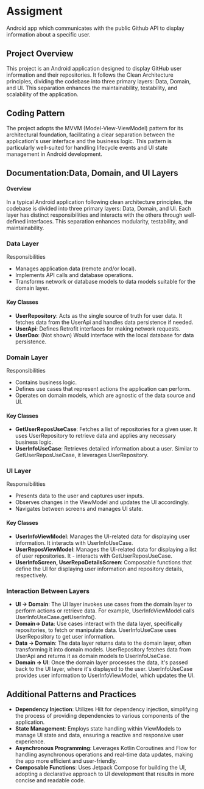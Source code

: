 
# Assigment 

Android app which communicates with the public Github API to display
information about a specific user.

## Project Overview 

This project is an Android application designed to display GitHub user information and their repositories. It follows the Clean Architecture principles, dividing the codebase into three primary layers: Data, Domain, and UI. This separation enhances the maintainability, testability, and scalability of the application.

## Coding Pattern

The project adopts the MVVM (Model-View-ViewModel) pattern for its architectural foundation, facilitating a clear separation between the application's user interface and the business logic. This pattern is particularly well-suited for handling lifecycle events and UI state management in Android development.

## Documentation:Data, Domain, and UI Layers



#### Overview

In a typical Android application following clean architecture principles, the codebase is divided into three primary layers: Data, Domain, and UI. Each layer has distinct responsibilities and interacts with the others through well-defined interfaces. This separation enhances modularity, testability, and maintainability.

### Data Layer   
Responsibilities
- Manages application data (remote and/or local).
- Implements API calls and database operations.
- Transforms network or database models to data models suitable for the domain layer.

#### Key Classes
- **UserRepository**: Acts as the single source of truth for user data. It fetches data from the UserApi and handles data persistence if needed.
- **UserApi**: Defines Retrofit interfaces for making network requests.
- **UserDao**: (Not shown) Would interface with the local database for data persistence.


### Domain Layer  
Responsibilities
- Contains business logic.
- Defines use cases that represent actions the application can perform.
- Operates on domain models, which are agnostic of the data source and UI.

#### Key Classes
- **GetUserReposUseCase**: Fetches a list of repositories for a given user. It uses UserRepository to retrieve data and applies any necessary business logic.
- **UserInfoUseCase**: Retrieves detailed information about a user. Similar to GetUserReposUseCase, it leverages UserRepository.

### UI Layer 
Responsibilities
- Presents data to the user and captures user inputs.
- Observes changes in the ViewModel and updates the UI accordingly.
- Navigates between screens and manages UI state.

#### Key Classes
- **UserInfoViewModel**: Manages the UI-related data for displaying user information. It interacts with UserInfoUseCase.
- **UserReposViewModel**: Manages the UI-related data for displaying a list of user repositories. It - interacts with GetUserReposUseCase.
- **UserInfoScreen, UserRepoDetailsScreen**: Composable functions that define the UI for displaying user information and repository details, respectively.

### Interaction Between Layers
- **UI -> Domain**: The UI layer invokes use cases from the domain layer to perform actions or retrieve data. For example, UserInfoViewModel calls UserInfoUseCase.getUserInfo().
- **Domain-> Data**: Use cases interact with the data layer, specifically repositories, to fetch or manipulate data. UserInfoUseCase uses UserRepository to get user information.
- **Data -> Domain**: The data layer returns data to the domain layer, often transforming it into domain models. UserRepository fetches data from UserApi and returns it as domain models to UserInfoUseCase.
- **Domain -> UI**: Once the domain layer processes the data, it's passed back to the UI layer, where it's displayed to the user. UserInfoUseCase provides user information to UserInfoViewModel, which updates the UI.

## Additional Patterns and Practices
- **Dependency Injection**: Utilizes Hilt for dependency injection, simplifying the process of providing dependencies to various components of the application.
- **State Management**: Employs state handling within ViewModels to manage UI state and data, ensuring a reactive and responsive user experience.
- **Asynchronous Programming**: Leverages Kotlin Coroutines and Flow for handling asynchronous operations and real-time data updates, making the app more efficient and user-friendly.
- **Composable Functions**: Uses Jetpack Compose for building the UI, adopting a declarative approach to UI development that results in more concise and readable code.




